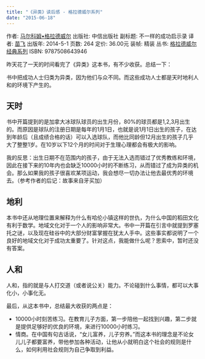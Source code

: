 ```yaml
---
title: "《异类》读后感 - 格拉德威尔系列"
date: "2015-06-18"
---
```


作者: [马尔科姆•格拉德威尔](http://book.douban.com/search/%E9%A9%AC%E5%B0%94%E7%A7%91%E5%A7%86%E2%80%A2%E6%A0%BC%E6%8B%89%E5%BE%B7%E5%A8%81%E5%B0%94) 出版社: 中信出版社 副标题: 不一样的成功启示录 译者: [苗飞](http://book.douban.com/search/%E8%8B%97%E9%A3%9E) 出版年: 2014-5-1 页数: 264 定价: 36.00元 装帧: 精装 丛书: [格拉德威尔经典系列](http://book.douban.com/series/23756) ISBN: 9787508643946

昨天花了一天的时间看完了《异类》这本书，有不少收获。总结一下：

书中把成功人士归类为异类，因为他们与众不同。而这些成功人士都是天时地利人和的环境下产生的。

## 天时

书中开篇提到的是加拿大冰球队球员的出生月份，80%的球员都是1,2,3月出生的。而原因是球队的注册日期是每年的1月1日，也就是说1月1日出生的孩子，在达到年龄后（且成绩合格的话）可以入选球队，而他比同龄但12月出生的孩子几乎大了整整1岁。在10岁以下12个月的时间对于生理心理都会有极大的影响。

我的反思：出生日期不在范围内的孩子，由于无法入选而错过了优秀教练和环境，因此在接下来的10年内也会缺乏10000小时的不断练习，从而错过了成为异类的机会。那么如果我的孩子很喜欢某项运动，我会想尽一切办法让他去最优秀的环境去。（参考作者的后记：故事来自牙买加）

## 地利

本书中还从地理位置来解释为什么有哈伦小镇这样的世仇，为什么中国的稻田文化有利于数学。地域文化对于一个人的影响非常大。书中一开篇在引言中就提到罗塞托之谜，以及现在硅谷中的大部分财富掌握在犹太人手中。这些事实都说明了一个良好的地域文化对于成功太重要了。针对这点，我能做什么呢？思索中，暂时还没有答案。

## 人和

人和，指的就是与人打交道（或者说公关）能力。不论碰到什么事情，都可以大事化小，小事化无。

最后，从这本书中，总结最大收获的两点是：

- 10000小时刻苦练习。在教育儿子方面，第一步陪他一起找到兴趣，第二步就是提供足够好的优良的环境，来进行10000小时练习。
- 情商。在中国有句古话说，“女儿富养，儿子穷养。”而这本书的理念是不论女儿儿子都要富养，带他参加各种活动，让他从小就明白这个社会的规则是什么，如何利用社会规则为自己争取到利益。
